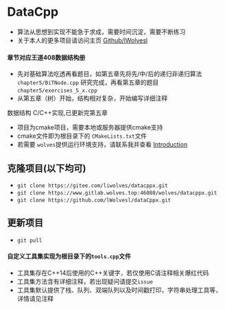 # DataCpp

- 算法从思想到实现不能急于求成，需要时间沉淀，需要不断练习
- 关于本人的更多项目请访问主页 <a href="https://github.com/lWolvesl">Github/lWolvesl</a>

#### 章节对应王道408数据结构册

- 先对基础算法吃透再看题目，如第五章先将先/中/后的递归非递归算法```chapter5/BiTNode.cpp```
  研究完成，再看第五章的题目```chapter5/exercises_5_x.cpp```
- 从第五章（树）开始，结构相对复杂，开始编写详细注释

数据结构 C/C++实现,已更新完第五章

- 项目为cmake项目，需要本地或服务器提供cmake支持
- cmake文件即为根目录下的 ```CMakeLists.txt```文件
- 若需要 ```wolves```提供运行环境支持，请联系我并查看 <a href="https://www.gitlab.wolves.top:46080/demoHub/readme">Introduction</a>

## 克隆项目(以下均可)

- ```git clone https://gitee.com/liwolves/datacppx.git```
- ```git clone https://www.gitlab.wolves.top:46080/wolves/datacppx.git```
- ```git clone https://github.com/lWolvesl/dataCppx.git```

## 更新项目

- ```git pull```


#### 自定义工具集实现为根目录下的```tools.cpp```文件

- 工具集存在C++14后使用的C++关键字，若仅使用C请注释相关爆红代码
- 工具集方法含有详细注释，若出现疑问请提交```issue```
- 工具集默认提供了栈、队列、双端队列以及时间戳打印，字符串处理工具等，详情请见注释